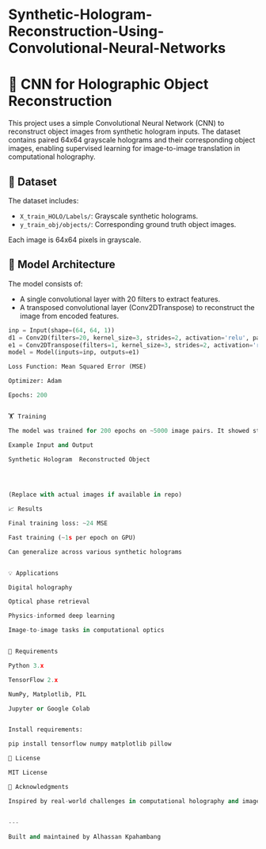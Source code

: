 # Synthetic-Hologram-Reconstruction-Using-Convolutional-Neural-Networks

# 🔬 CNN for Holographic Object Reconstruction

This project uses a simple Convolutional Neural Network (CNN) to reconstruct object images from synthetic hologram inputs. The dataset contains paired 64x64 grayscale holograms and their corresponding object images, enabling supervised learning for image-to-image translation in computational holography.

## 📁 Dataset

The dataset includes:
- `X_train_HOLO/Labels/`: Grayscale synthetic holograms.
- `y_train_obj/objects/`: Corresponding ground truth object images.

Each image is 64x64 pixels in grayscale.

## 🧠 Model Architecture

The model consists of:
- A single convolutional layer with 20 filters to extract features.
- A transposed convolutional layer (Conv2DTranspose) to reconstruct the image from encoded features.

```python
inp = Input(shape=(64, 64, 1))
d1 = Conv2D(filters=20, kernel_size=3, strides=2, activation='relu', padding='same')(inp)
e1 = Conv2DTranspose(filters=1, kernel_size=3, strides=2, activation='relu', padding='same')(d1)
model = Model(inputs=inp, outputs=e1)

Loss Function: Mean Squared Error (MSE)

Optimizer: Adam

Epochs: 200


🏋️ Training

The model was trained for 200 epochs on ~5000 image pairs. It showed stable convergence and produced smooth reconstructions of objects from their holographic representations.

Example Input and Output

Synthetic Hologram	Reconstructed Object

	


(Replace with actual images if available in repo)

📈 Results

Final training loss: ~24 MSE

Fast training (~1s per epoch on GPU)

Can generalize across various synthetic holograms


💡 Applications

Digital holography

Optical phase retrieval

Physics-informed deep learning

Image-to-image tasks in computational optics


📎 Requirements

Python 3.x

TensorFlow 2.x

NumPy, Matplotlib, PIL

Jupyter or Google Colab


Install requirements:

pip install tensorflow numpy matplotlib pillow

📄 License

MIT License

🤝 Acknowledgments

Inspired by real-world challenges in computational holography and image reconstruction in optics and photonics research.


---

Built and maintained by Alhassan Kpahambang
